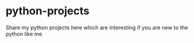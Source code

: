 # python-projects
Share my python projects here which are interesting if you are new to the python like me
